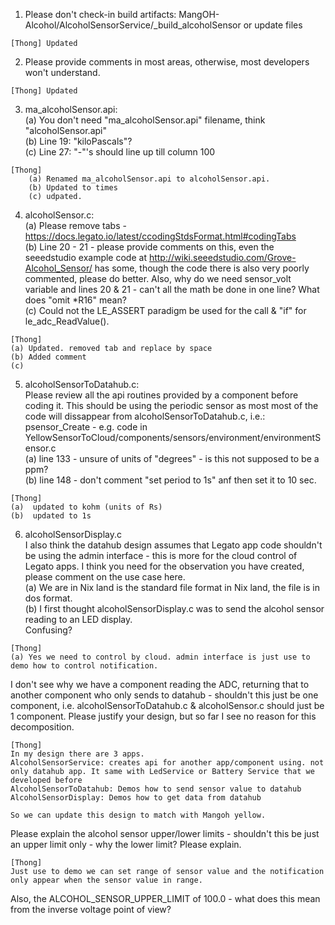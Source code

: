 1. Please don't check-in build artifacts: MangOH-Alcohol/AlcoholSensorService/_build_alcoholSensor or update files  		  
```
[Thong] Updated
```

2. Please provide comments in most areas, otherwise, most developers won't understand.  
```
[Thong] Updated
```

3. ma_alcoholSensor.api:  
	(a) You don't need "ma_alcoholSensor.api" filename, think "alcoholSensor.api"  
	(b) Line 19: "kiloPascals"?  
	(c) Line 27: "-"'s should line up till column 100  

```
[Thong]
	(a) Renamed ma_alcoholSensor.api to alcoholSensor.api.  
	(b) Updated to times  
	(c) udpated.
```
4. alcoholSensor.c:  
	(a) Please remove tabs - https://docs.legato.io/latest/ccodingStdsFormat.html#codingTabs  
	(b) Line 20 - 21 - please provide comments on this, even the seeedstudio example code at http://wiki.seeedstudio.com/Grove-Alcohol_Sensor/ has some, though the code there is also very poorly commented, please do better. Also, why do we need sensor_volt variable and lines 20 & 21 - can't all the math be done in one line? What does "omit *R16" mean?  
	(c) Could not the LE_ASSERT paradigm be used for the call & "if" for le_adc_ReadValue().  
```
[Thong]  
(a) Updated. removed tab and replace by space  
(b) Added comment  
(c)  
```

5. alcoholSensorToDatahub.c:  
Please review all the api routines provided by a component before coding it. This should be using the periodic sensor as most most of the code will dissappear from alcoholSensorToDatahub.c, i.e.: psensor_Create - e.g. code in YellowSensorToCloud/components/sensors/environment/environmentSensor.c  
      (a) line 133 - unsure of units of "degrees" - is this not supposed to be a ppm?  
      (b) line 148 - don't comment "set period to 1s" anf then set it to 10 sec.  
      
```
[Thong]  
(a)  updated to kohm (units of Rs)
(b)  updated to 1s
```
	
6. alcoholSensorDisplay.c  
I also think the datahub design assumes that Legato app code shouldn't be using the admin interface - this is more for the cloud control of Legato apps. I think you need for the observation you have created, please comment on the use case here.  
    	(a) We are in Nix land <CR><NL> is the standard file format in Nix land, the file is in dos format.  
    	(b) I first thought alcoholSensorDisplay.c was to send the alcohol sensor reading to an LED display.  
        Confusing?  
	
```
[Thong]  
(a) Yes we need to control by cloud. admin interface is just use to demo how to control notification.  
```
I don't see why we have a component reading the ADC, returning that to another component
who only sends to datahub - shouldn't this just be one component, i.e.
alcoholSensorToDatahub.c & alcoholSensor.c should just be 1 component. 
Please justify your design, but so far I see no reason for this decomposition.  

```
[Thong]  
In my design there are 3 apps.  
AlcoholSensorService: creates api for another app/component using. not only datahub app. It same with LedService or Battery Service that we developed before  
AlcoholSensorToDatahub: Demos how to send sensor value to datahub  
AlcoholSensorDisplay: Demos how to get data from datahub  

So we can update this design to match with Mangoh yellow.  
```

Please explain the alcohol sensor upper/lower limits - shouldn't this be just an upper
limit only - why the lower limit? Please explain.  

```
[Thong]  
Just use to demo we can set range of sensor value and the notification only appear when the sensor value in range.  
```
Also, the ALCOHOL_SENSOR_UPPER_LIMIT of 100.0 - what does this mean from the inverse voltage
point of view?  
